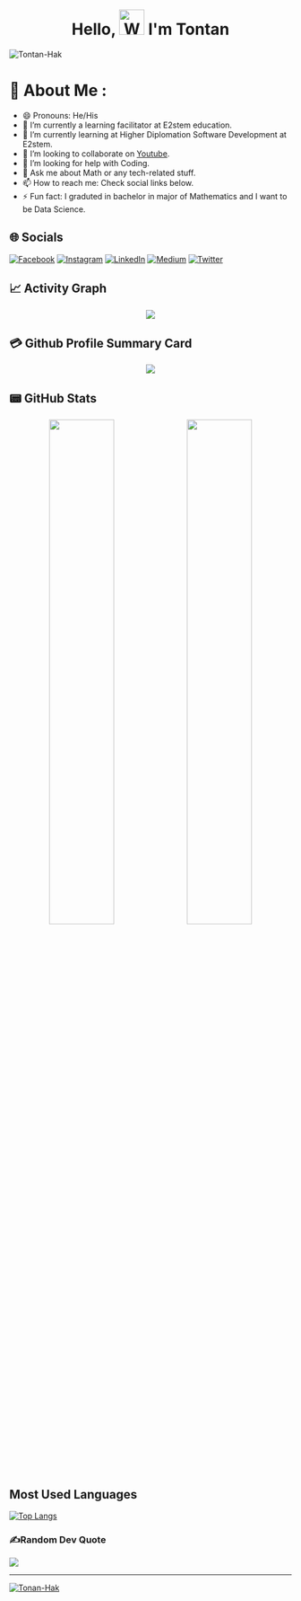 <h1 align="center"> Hello, <img src="https://raw.githubusercontent.com/nixin72/nixin72/master/wave.gif" 
         alt="Waving hand animated gif"
         height="45"
         width="45" /> I'm Tontan</h1>

<p align="left"> <img src="https://komarev.com/ghpvc/?username=Tontan-Hak&label=Views&color=blue&style=plastic&style=for-the-badge" alt="Tontan-Hak" /> </p>

# 💫 About Me :
- 😄 Pronouns: He/His
- 🔭 I’m currently a learning facilitator at E2stem education.
- 🌱 I’m currently learning at Higher Diplomation Software Development at E2stem.
- 👯 I’m looking to collaborate on [Youtube](https://youtube.com/hellocodepur).
- 🤔 I’m looking for help with Coding.
- 💬 Ask me about Math or any tech-related stuff.
- 📫 How to reach me: Check social links below.
- ⚡ Fun fact: I graduted in bachelor in major of Mathematics and I want to be Data Science.

## 🌐 Socials
[![Facebook](https://img.shields.io/badge/Facebook-0077B5?style=for-the-badge&logo=Facebook&logoColor=white)](https://www.facebook.com/profile.php?id=100004905372662)
[![Instagram](https://img.shields.io/badge/Instagram-E4405F?style=for-the-badge&logo=instagram&logoColor=white)](https://www.instagram.com/hak_tontan/?hl=en) [![LinkedIn](https://img.shields.io/badge/LinkedIn-0077B5?style=for-the-badge&logo=linkedin&logoColor=white)](https://www.linkedin.com/in/hak-tontan-524897134/) [![Medium](https://img.shields.io/badge/Medium-12100E?style=for-the-badge&logo=medium&logoColor=white)](https://medium.com/@tontanhak97) [![Twitter](https://img.shields.io/twitter/follow/HakTontan?logo=Twitter&style=for-the-badge)](https://twitter.com/HakTontan)

## 📈 Activity Graph
<p align="center">
	<img src="https://activity-graph.herokuapp.com/graph?username=Tontan-Hak&theme=minimal"/>
</p>

## 💳 Github Profile Summary Card
<p align="center">
  <img src="https://github-profile-summary-cards.vercel.app/api/cards/profile-details?username=Tontan-Hak&theme=vue"/>
</p>

## 📟 GitHub Stats
<p align="center">
	<img width="48%" src="https://github-readme-stats.vercel.app/api?username=Tontan-Hak&show_icons=true&theme=vue" />
	<img width="48%" src="https://github-readme-streak-stats.herokuapp.com/?user=Tontan-Hak&theme=vue" />
</p>

## Most Used Languages
[![Top Langs](https://github-readme-stats.vercel.app/api/top-langs/?username=anuraghazra&langs_count=8)](https://github.com/anuraghazra/github-readme-stats)

### ✍️Random Dev Quote
![](https://quotes-github-readme.vercel.app/api?type=horizontal&theme=vue)

---
[![Tonan-Hak](https://visitcount.itsvg.in/api?id=Tontan-Hak&icon=0&color=1)](https://visitcount.itsvg.in)

